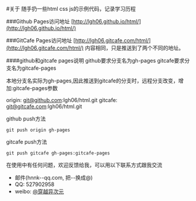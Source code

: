 
#关于
随手扔一些html css js的示例代码，记录学习历程

###Github Pages访问地址
[http://lgh06.github.io/html/](http://lgh06.github.io/html/)

###GitCafe Pages访问地址
[http://lgh06.gitcafe.com/html/](http://lgh06.gitcafe.com/html/)
内容相同，只是推送到了两个不同的地址。


####github和gitcafe pages说明
github要求分支名为gh-pages
gitcafe要求分支名为gitcafe-pages

本地分支名实际为gh-pages,因此推送到gitcafe的分支时，远程分支改变，增加:gitcafe-pages参数

origin:
git@github.com:lgh06/html.git
gitcafe:
git@gitcafe.com:lgh06/html.git


github push方法
```git
git push origin gh-pages
```
gitcafe push方法
```git
git push gitcafe gh-pages:gitcafe-pages
```


在使用中有任何问题，欢迎反馈给我，可以用以下联系方式跟我交流

* 邮件(hnnk--qq.com, 把--换成@)
* QQ: 527902958
* weibo: [@穿越异次元](http://weibo.com/73436303)   
   
